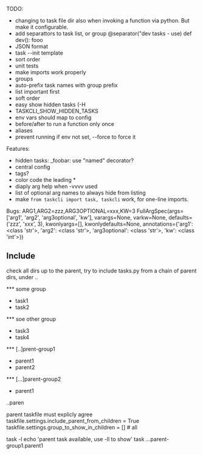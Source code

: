 TODO:
- changing to task file dir also when invoking a function via python. But make it configurable.
- add separattors to task list, or group
  @separator("dev tasks - use)
  def dev():
    fooo
- JSON format
- task --init template
- sort order
- unit tests
- make imports work properly
- groups
- auto-prefix task names with group prefix
- list important first
- soft order
- easy show hidden tasks (-H
- TASKCLI_SHOW_HIDDEN_TASKS
- env vars should map to config
- before/after to run a function only once
- aliases
- prevent running if env not set, --force to force it

Features:
- hidden tasks: _foobar: use "named" decorator?
- central config
- tags?
- color code the leading *
- diaply arg help when -vvvv used
- list of optional arg names to always hide from listing
- make `from taskcli import task, taskcli` work, for one-line imports.

Bugs:
    ARG1,ARG2=zzz,ARG3OPTIONAL=xxx,KW=3
FullArgSpec(args=['arg1', 'arg2', 'arg3optional', 'kw'], varargs=None, varkw=None, defaults=('zzz', 'xxx', 3), kwonlyargs=[], kwonlydefaults=None, annotations={'arg1': <class 'str'>, 'arg2': <class 'str'>, 'arg3optional': <class 'str'>, 'kw': <class 'int'>})


## Include
check all dirs up to the parent,
try to include tasks.py from a chain of parent dirs, under ..

*** some group
* task1
* task2

*** soe other group
* task3
* task4

*** [..]prent-group1
* parent1
* parent2

*** [...]parent-group2
* parent1

..paren

parent taskfile must explicly agree
taskfile.settings.include_parent_from_children = True
taskfile.settings.group_to_show_in_children = [] # all

task -l
echo 'parent task available, use -ll to show'
task ...parent-group1.parent1